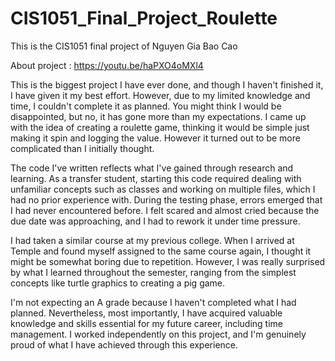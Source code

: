# CIS1051_Final_Project_Roulette
This is the CIS1051 final project of Nguyen Gia Bao Cao

About project : https://youtu.be/haPXO4oMXl4

This is the biggest project I have ever done, and though I haven't finished it, I have given it my best effort. However, due to my limited knowledge and time, I couldn't complete it as planned. You might think I would be disappointed, but no, it has gone more than my expectations. I came up with the idea of creating a roulette game, thinking it would be simple just making it spin and logging the value. However it turned out to be more complicated than I initially thought.

The code I've written reflects what I've gained through research and learning. As a transfer student, starting this code required dealing with unfamiliar concepts such as classes and working on multiple files, which I had no prior experience with. During the testing phase, errors emerged that I had never encountered before. I felt scared and almost cried because the due date was approaching, and I had to rework it under time pressure.

I had taken a similar course at my previous college. When I arrived at Temple and found myself assigned to the same course again, I thought it might be somewhat boring due to repetition. However, I was really surprised by what I learned throughout the semester, ranging from the simplest concepts like turtle graphics to creating a pig game.

I'm not expecting an A grade because I haven't completed what I had planned. Nevertheless, most importantly, I have acquired valuable knowledge and skills essential for my future career, including time management. I worked independently on this project, and I'm genuinely proud of what I have achieved through this experience.
